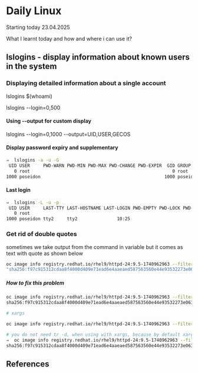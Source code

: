 # Daily Linux

Starting today 23.04.2025

What I learnt today and how and where i can use it?

## lslogins - display information about known users in the system

### Displaying detailed information about a single account

lslogins $(whoami)

lslogins --login=0,500

#### Using --output for custom display

lslogins --login=0,1000 --output=UID,USER,GECOS

#### Display password expiry and supplementary


```bash
⇒  lslogins -a -u -G
 UID USER     PWD-WARN PWD-MIN PWD-MAX PWD-CHANGE PWD-EXPIR  GID GROUP    SUPP-GIDS SUPP-GROUPS
   0 root                                                      0 root
1000 poseidon                                               1000 poseidon 987,10    libvirt,wheel
```

#### Last login

```bash
⇒  lslogins -L -u -p
 UID USER     LAST-TTY LAST-HOSTNAME LAST-LOGIN PWD-EMPTY PWD-LOCK PWD-DENY NOLOGIN HUSHED PWD-METHOD
   0 root                                                                         0
1000 poseidon tty2     tty2               10:25                                   0      0
```

### Get rid of double quotes

sometimes we take output from the command in variable but it comes as text with quote as shown below
```bash
oc image info registry.redhat.io/rhel9/httpd-24:9.5-1740962963 --filter-by-os linux/amd64 -o json | jq .digest
"sha256:f97c915312cdaa8f4000d409e71ead6e4aaeaed587563560e44e93532273e063"
```
##### How to fix this problem

```bash
oc image info registry.redhat.io/rhel9/httpd-24:9.5-1740962963 --filter-by-os linux/amd64 -o json | jq .digest | tr -d '""'
sha256:f97c915312cdaa8f4000d409e71ead6e4aaeaed587563560e44e93532273e063

# xargs

oc image info registry.redhat.io/rhel9/httpd-24:9.5-1740962963 --filter-by-os linux/amd64 -o json | jq .digest | tr -d '""' | xargs -i sh -c 'IMGID="{}"; echo "$IMGID"'

# you do not need tr -d, when using with xargs, because by default xargs removes the quote
⇒  oc image info registry.redhat.io/rhel9/httpd-24:9.5-1740962963 --filter-by-os linux/amd64 -o json | jq .digest | xargs -i sh -c 'IMGID="{}"; echo "$IMGID"' 
sha256:f97c915312cdaa8f4000d409e71ead6e4aaeaed587563560e44e93532273e063

```


## References

